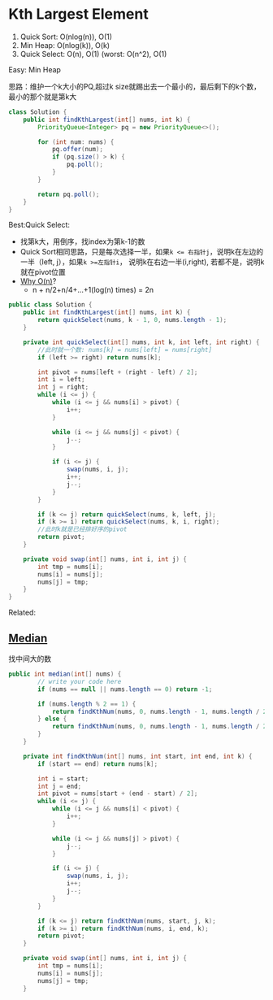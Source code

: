 # Kth Largest Element

1. Quick Sort: O\(nlog\(n\)\), O\(1\)
2. Min Heap: O\(nlog\(k\)\), O\(k\)
3. Quick Select: O\(n\), O\(1\)    \(worst: O\(n^2\), O\(1\)

Easy: Min Heap

思路：维护一个k大小的PQ,超过k size就踢出去一个最小的，最后剩下的k个数，最小的那个就是第k大

```java
class Solution {
    public int findKthLargest(int[] nums, int k) {
        PriorityQueue<Integer> pq = new PriorityQueue<>();

        for (int num: nums) {
            pq.offer(num);
            if (pq.size() > k) {
                pq.poll();
            }
        }

        return pq.poll();
    }
}
```

Best:Quick Select:

* 找第k大，用倒序，找index为第k-1的数
* Quick Sort相同思路，只是每次选择一半，如果`k <= 右指针j`，说明k在左边的一半（left, j），如果`k >=左指针i`， 说明k在右边一半\(i,right\), 若都不是，说明k就在pivot位置
* [Why O\(n\)](https://stackoverflow.com/questions/8783408/why-is-the-runtime-of-the-selection-algorithm-on?utm_medium=organic&utm_source=google_rich_qa&utm_campaign=google_rich_qa)?
  * n + n/2+n/4+...+1\(log\(n\) times\) = 2n

```java
public class Solution {
    public int findKthLargest(int[] nums, int k) {
        return quickSelect(nums, k - 1, 0, nums.length - 1);
    }

    private int quickSelect(int[] nums, int k, int left, int right) {
        //此时就一个数: nums[k] = nums[left] = nums[right]
        if (left >= right) return nums[k];

        int pivot = nums[left + (right - left) / 2];
        int i = left;
        int j = right;
        while (i <= j) {
            while (i <= j && nums[i] > pivot) {
                i++;
            }

            while (i <= j && nums[j] < pivot) {
                j--;
            }

            if (i <= j) {
                swap(nums, i, j);
                i++;
                j--;
            }
        }

        if (k <= j) return quickSelect(nums, k, left, j);
        if (k >= i) return quickSelect(nums, k, i, right);
        //此时k就是已经排好序的pivot
        return pivot;
    }

    private void swap(int[] nums, int i, int j) {
        int tmp = nums[i];
        nums[i] = nums[j];
        nums[j] = tmp;
    }
}
```

Related:

## [Median](http://www.lintcode.com/en/problem/median/)

找中间大的数

```java
public int median(int[] nums) {
        // write your code here
        if (nums == null || nums.length == 0) return -1;

        if (nums.length % 2 == 1) {
            return findKthNum(nums, 0, nums.length - 1, nums.length / 2);
        } else {
            return findKthNum(nums, 0, nums.length - 1, nums.length / 2 - 1);
        }
    }

    private int findKthNum(int[] nums, int start, int end, int k) {
        if (start == end) return nums[k];

        int i = start;
        int j = end;
        int pivot = nums[start + (end - start) / 2];
        while (i <= j) {
            while (i <= j && nums[i] < pivot) {
                i++;
            }

            while (i <= j && nums[j] > pivot) {
                j--;
            }

            if (i <= j) {
                swap(nums, i, j);
                i++;
                j--;
            }
        }

        if (k <= j) return findKthNum(nums, start, j, k);
        if (k >= i) return findKthNum(nums, i, end, k);
        return pivot;
    }

    private void swap(int[] nums, int i, int j) {
        int tmp = nums[i];
        nums[i] = nums[j];
        nums[j] = tmp;
    }
```



